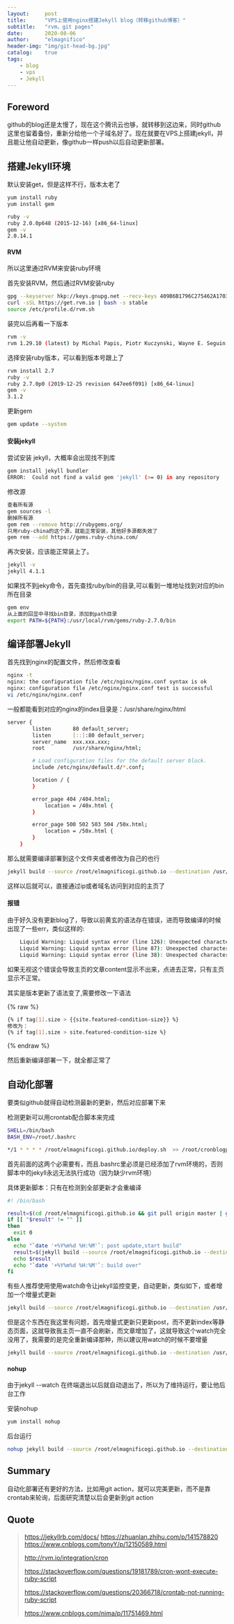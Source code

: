 ```yaml
---
layout:     post
title:      "VPS上使用nginx搭建Jekyll blog（转移github博客）"
subtitle:   "rvm，git pages"
date:       2020-08-06
author:     "elmagnifico"
header-img: "img/git-head-bg.jpg"
catalog:    true
tags:
    - blog
    - vps
    - Jekyll
---
```


## Foreword

github的blog还是太慢了，现在这个腾讯云也够，就转移到这边来，同时github这里也留着备份，重新分给他一个子域名好了。现在就要在VPS上搭建jekyll，并且能让他自动更新，像github一样push以后自动更新部署。

## 搭建Jekyll环境

默认安装get，但是这样不行，版本太老了

```bash
yum install ruby
yum install gem

ruby -v
ruby 2.0.0p648 (2015-12-16) [x86_64-linux]
gem -v
2.0.14.1
```

#### RVM

所以这里通过RVM来安装ruby环境

首先安装RVM，然后通过RVM安装ruby

```bash
gpg --keyserver hkp://keys.gnupg.net --recv-keys 409B6B1796C275462A1703113804BB82D39DC0E3 7D2BAF1CF37B13E2069D6956105BD0E739499BDB
curl -sSL https://get.rvm.io | bash -s stable
source /etc/profile.d/rvm.sh
```

装完以后再看一下版本

```bash
rvm -v
rvm 1.29.10 (latest) by Michal Papis, Piotr Kuczynski, Wayne E. Seguin [https://rvm.io]
```

选择安装ruby版本，可以看到版本号跟上了

```bash
rvm install 2.7
ruby -v
ruby 2.7.0p0 (2019-12-25 revision 647ee6f091) [x86_64-linux]
gem -v
3.1.2
```

更新gem

```bash
gem update --system
```

#### 安装jekyll

尝试安装 jekyll，大概率会出现找不到库

```bash
gem install jekyll bundler
ERROR:  Could not find a valid gem 'jekyll' (>= 0) in any repository
```

修改源

```bash
查看所有源
gem sources -l
删掉所有源
gem rem --remove http://rubygems.org/
只用ruby-china的这个源，就能正常安装，其他好多源都失效了
gem rem --add https://gems.ruby-china.com/
```

再次安装，应该能正常装上了。

```bash
jekyll -v
jekyll 4.1.1
```

如果找不到jeky命令，首先查找ruby/bin的目录,可以看到一堆地址找到对应的bin所在目录

```bash
gem env
从上面的回显中寻找bin目录，添加到path目录
export PATH=${PATH}:/usr/local/rvm/gems/ruby-2.7.0/bin
```

## 编译部署Jekyll

首先找到nginx的配置文件，然后修改查看

```bash
nginx -t
nginx: the configuration file /etc/nginx/nginx.conf syntax is ok
nginx: configuration file /etc/nginx/nginx.conf test is successful
vi /etc/nginx/nginx.conf
```

一般都能看到对应的nginx的index目录是：/usr/share/nginx/html

```bash
server {
        listen       80 default_server;
        listen       [::]:80 default_server;
        server_name  xxx.xxx.xxx;
        root         /usr/share/nginx/html;

        # Load configuration files for the default server block.
        include /etc/nginx/default.d/*.conf;

        location / {
        }

        error_page 404 /404.html;
            location = /40x.html {
        }

        error_page 500 502 503 504 /50x.html;
            location = /50x.html {
        }
    }

```

那么就需要编译部署到这个文件夹或者修改为自己的也行

```bash
jekyll build --source /root/elmagnificogi.github.io --destination /usr/share/nginx/html --incremental
```

这样以后就可以，直接通过ip或者域名访问到对应的主页了

#### 报错

由于好久没有更新blog了，导致以前黄玄的语法存在错误，进而导致编译的时候出现了一些err，类似这样的:

```bash
    Liquid Warning: Liquid syntax error (line 126): Unexpected character { in "tag[1].size > {{site.featured-condition-size}}" in /root/elmagnificogi.github.io/_layouts/post.html
    Liquid Warning: Liquid syntax error (line 87): Unexpected character { in "tag[1].size > {{site.featured-condition-size}}" in /root/elmagnificogi.github.io/_layouts/page.html
    Liquid Warning: Liquid syntax error (line 38): Unexpected character { in "tag[1].size > {{site.featured-condition-size}}" in /root/elmagnificogi.github.io/_layouts/page.html
```

如果无视这个错误会导致主页的文章content显示不出来，点进去正常，只有主页显示不正常。

其实是版本更新了语法变了,需要修改一下语法

{% raw %}
```bash
{% if tag[1].size > {{site.featured-condition-size}} %}
修改为：
{% if tag[1].size > site.featured-condition-size %}
```
{% endraw %}

然后重新编译部署一下，就全都正常了

## 自动化部署

要类似github就得自动检测最新的更新，然后对应部署下来

检测更新可以用crontab配合脚本来完成

```bash
SHELL=/bin/bash
BASH_ENV=/root/.bashrc

*/1 * * * * /root/elmagnificogi.github.io/deploy.sh  >> /root/cronblogpull.log

```

首先前面的这两个必需要有，而且.bashrc里必须是已经添加了rvm环境的，否则脚本中的jekyll永远无法执行成功（因为缺少rvm环境）

具体更新脚本：只有在检测到全部更新才会重编译

```bash
#! /bin/bash

result=$(cd /root/elmagnificogi.github.io && git pull origin master | grep "Already up-to-date" )
if [[ "$result" != "" ]]
then
  exit 0
else
  echo "`date '+%Y%m%d %H:%M'`: post update,start build"
  result=$(jekyll build --source /root/elmagnificogi.github.io --destination /usr/share/nginx/html)
  echo $result
  echo "`date '+%Y%m%d %H:%M'`: build over"
fi
```

有些人推荐使用使用watch命令让jekyll监控变更，自动更新，类似如下，或者增加一个增量式更新

```bash
jekyll build --source /root/elmagnificogi.github.io --destination /usr/share/nginx/html --incremental --watch&
```
但是这个东西在我这里有问题，首先增量式更新只更新post，而不更新index等静态页面，这就导致我主页一直不会刷新，而文章增加了，这就导致这个watch完全没用了，我需要的是完全重新编译那种，所以建议用watch的时候不要增量

```bash
jekyll build --source /root/elmagnificogi.github.io --destination /usr/share/nginx/html --watch&
```

#### nohup

由于jekyll --watch 在终端退出以后就自动退出了，所以为了维持运行，要让他后台工作

安装nohup

```bash
yum install nohup
```

后台运行

```bash
nohup jekyll build --source /root/elmagnificogi.github.io --destination /usr/share/nginx/html --watch&
```



## Summary

自动化部署还有更好的方法，比如用git action，就可以完美更新，而不是靠crontab来轮询，后面研究清楚以后会更新到git action

## Quote

> https://jekyllrb.com/docs/
> https://zhuanlan.zhihu.com/p/141578820
> https://www.cnblogs.com/tonyY/p/12150589.html
>
> http://rvm.io/integration/cron
>
> https://stackoverflow.com/questions/19181789/cron-wont-execute-ruby-script
>
> https://stackoverflow.com/questions/20366718/crontab-not-running-ruby-script
>
> https://www.cnblogs.com/nima/p/11751469.html

